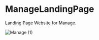 # ManageLandingPage
Landing Page Website for Manage.

![Manage (1)](https://user-images.githubusercontent.com/75168549/212989643-b4b53653-69c0-47cd-8c4c-d1adcebcc98a.png)

